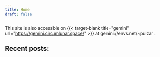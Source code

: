```yaml
---
title: Home
draft: false
---
```


This site is also accessible on {{< target-blank title="gemini" url="https://gemini.circumlunar.space/" >}} at gemini://envs.net/~pulzar .

## Recent posts:
